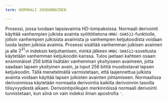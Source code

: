 ```yaml
---
term: NORMAALI JOHDANNAINEN

---
```

Prosessi, jossa luodaan lapsiavaimia HD-lompakoissa. Normaali derivointi käyttää vanhempien julkista avainta syöttötietona `HMAC-SHA512`-funktiolle, jolloin vanhempien julkisista avaimista ja vanhempien ketjukoodista voidaan luoda lasten julkisia avaimia. Prosessi sisältää vanhemman julkisen avaimen ja alle $2^{31}$:n indeksin ketjuttamisen, minkä jälkeen `HMAC-SHA512`-sovellusta käytetään vanhemman ketjukoodin kanssa. Tulos jaetaan kahteen osaan: ensimmäiset 256 bittiä lisätään vanhemman yksityiseen avaimeen, jotta saadaan lapsen yksityinen avain, ja loput 256 bittiä muodostavat lapsen ketjukoodin. Tällä menetelmällä varmistetaan, että laajennettua julkista avainta voidaan käyttää lapsen julkisten avainten johtamiseen. Normaalissa derivoinnissa käytetään normaalia derivointia kaikilla derivoinnin tasoilla tilisyvyydestä alkaen. Derivointipolkujen merkinnöissä normaali derivointi tunnistetaan, kun siinä on vain indeksi ilman apostrofia `'`.